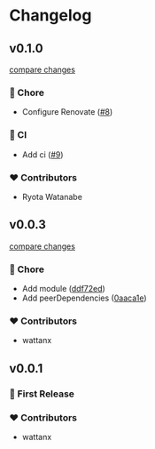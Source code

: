 # Changelog

## v0.1.0

[compare changes](https://github.com/wattanx/nuxt-vuex-module/compare/0.0.3...v0.1.0)

### 🏡 Chore

- Configure Renovate ([#8](https://github.com/wattanx/nuxt-vuex-module/pull/8))

### 🤖 CI

- Add ci ([#9](https://github.com/wattanx/nuxt-vuex-module/pull/9))

### ❤️ Contributors

- Ryota Watanabe

## v0.0.3

[compare changes](https://github.com/wattanx/nuxt-vuex-module/compare/0.0.2...v0.0.3)

### 🏡 Chore

- Add module ([ddf72ed](https://github.com/wattanx/nuxt-vuex-module/commit/ddf72ed))
- Add peerDependencies ([0aaca1e](https://github.com/wattanx/nuxt-vuex-module/commit/0aaca1e))

### ❤️ Contributors

- wattanx

## v0.0.1

### 🚀 First Release

### ❤️ Contributors

- wattanx
